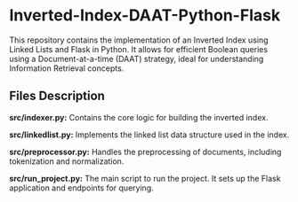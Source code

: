 # Inverted-Index-DAAT-Python-Flask

This repository contains the implementation of an Inverted Index using Linked Lists and Flask in Python. It allows for efficient Boolean queries using a Document-at-a-time (DAAT) strategy, ideal for understanding Information Retrieval concepts.

## Files Description

**src/indexer.py:** Contains the core logic for building the inverted index.

**src/linkedlist.py:** Implements the linked list data structure used in the index.

**src/preprocessor.py:** Handles the preprocessing of documents, including tokenization and normalization.

**src/run_project.py:** The main script to run the project. It sets up the Flask application and endpoints for querying.

